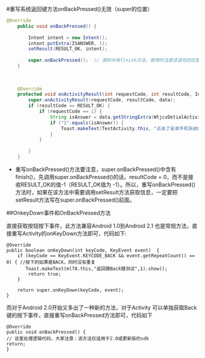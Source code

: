 #重写系统返回键方法onBackPressed()无效（super的位置）

```java
@Override
    public void onBackPressed() {
 
        Intent intent = new Intent();
        intent.putExtra(ISANSWER, 1);
        setResult(RESULT_OK, intent);
 
        super.onBackPressed();  // 源码中有finish方法，使用时注意该语句的位置
    }
 
 
 
    @Override
    protected void onActivityResult(int requestCode, int resultCode, Intent data) {
        super.onActivityResult(requestCode, resultCode, data);
        if (resultCode == RESULT_OK) {
            if (requestCode == 1) {
                String isAnswer = data.getStringExtra(WtjcxDetialActivity.ISANSWER);
                if ("1".equals(isAnswer)) {
                    Toast.makeText(TestActivity.this, "点击了安卓手机系统的返回键", Toast.LENGTH_SHORT).show();
                }
            }
 
        }
    }

```


- 重写onBackPressed()方法要注意，super.onBackPressed()中含有finish()，先调用super.onBackPressed()的话，resultCode = 0，而不是接收RESULT_OK的值-1（RESULT_OK值为 -1）。所以，重写onBackPressed()方法时，如果在该方法中需要调用setResult方法获取信息，一定要把setResult方法写在super.onBackPressed()前面。

##OnkeyDown事件和OnBackPressed方法

直接获取按钮按下事件，此方法兼容Android 1.0到Android 2.1 也是常规方法，直接重写Activity的onKeyDown方法即可，代码如下:

```
@Override
public boolean onKeyDown(int keyCode, KeyEvent event)  {
    if (keyCode == KeyEvent.KEYCODE_BACK && event.getRepeatCount() == 0) { //按下的如果是BACK，同时没有重复
       Toast.makeText(ml78.this,"返回键Back键测试",1).show();
        return true;
    }

    return super.onKeyDown(keyCode, event);
}
```

而对于Android 2.0开始又多出了一种新的方法，对于Activity 可以单独获取Back键的按下事件，直接重写onBackPressed方法即可，代码如下

```
@Override
public void onBackPressed() {
// 这里处理逻辑代码，大家注意：该方法仅适用于2.0或更新版的sdk
return;
}
```